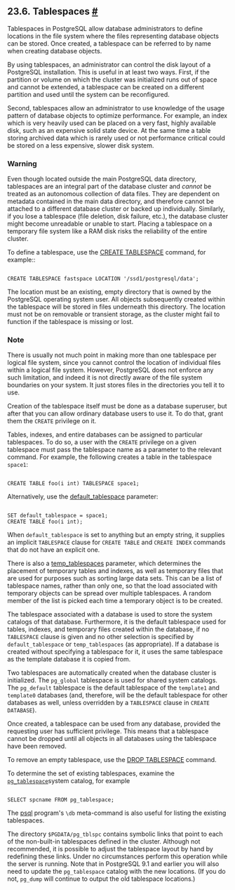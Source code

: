 ## 23.6. Tablespaces [#](#MANAGE-AG-TABLESPACES)

Tablespaces in PostgreSQL allow database administrators to define locations in the file system where the files representing database objects can be stored. Once created, a tablespace can be referred to by name when creating database objects.

By using tablespaces, an administrator can control the disk layout of a PostgreSQL installation. This is useful in at least two ways. First, if the partition or volume on which the cluster was initialized runs out of space and cannot be extended, a tablespace can be created on a different partition and used until the system can be reconfigured.

Second, tablespaces allow an administrator to use knowledge of the usage pattern of database objects to optimize performance. For example, an index which is very heavily used can be placed on a very fast, highly available disk, such as an expensive solid state device. At the same time a table storing archived data which is rarely used or not performance critical could be stored on a less expensive, slower disk system.

### Warning

Even though located outside the main PostgreSQL data directory, tablespaces are an integral part of the database cluster and *cannot* be treated as an autonomous collection of data files. They are dependent on metadata contained in the main data directory, and therefore cannot be attached to a different database cluster or backed up individually. Similarly, if you lose a tablespace (file deletion, disk failure, etc.), the database cluster might become unreadable or unable to start. Placing a tablespace on a temporary file system like a RAM disk risks the reliability of the entire cluster.

To define a tablespace, use the [CREATE TABLESPACE](sql-createtablespace.html "CREATE TABLESPACE") command, for example::

```

CREATE TABLESPACE fastspace LOCATION '/ssd1/postgresql/data';
```

The location must be an existing, empty directory that is owned by the PostgreSQL operating system user. All objects subsequently created within the tablespace will be stored in files underneath this directory. The location must not be on removable or transient storage, as the cluster might fail to function if the tablespace is missing or lost.

### Note

There is usually not much point in making more than one tablespace per logical file system, since you cannot control the location of individual files within a logical file system. However, PostgreSQL does not enforce any such limitation, and indeed it is not directly aware of the file system boundaries on your system. It just stores files in the directories you tell it to use.

Creation of the tablespace itself must be done as a database superuser, but after that you can allow ordinary database users to use it. To do that, grant them the `CREATE` privilege on it.

Tables, indexes, and entire databases can be assigned to particular tablespaces. To do so, a user with the `CREATE` privilege on a given tablespace must pass the tablespace name as a parameter to the relevant command. For example, the following creates a table in the tablespace `space1`:

```

CREATE TABLE foo(i int) TABLESPACE space1;
```

Alternatively, use the [default\_tablespace](runtime-config-client.html#GUC-DEFAULT-TABLESPACE) parameter:

```

SET default_tablespace = space1;
CREATE TABLE foo(i int);
```

When `default_tablespace` is set to anything but an empty string, it supplies an implicit `TABLESPACE` clause for `CREATE TABLE` and `CREATE INDEX` commands that do not have an explicit one.

There is also a [temp\_tablespaces](runtime-config-client.html#GUC-TEMP-TABLESPACES) parameter, which determines the placement of temporary tables and indexes, as well as temporary files that are used for purposes such as sorting large data sets. This can be a list of tablespace names, rather than only one, so that the load associated with temporary objects can be spread over multiple tablespaces. A random member of the list is picked each time a temporary object is to be created.

The tablespace associated with a database is used to store the system catalogs of that database. Furthermore, it is the default tablespace used for tables, indexes, and temporary files created within the database, if no `TABLESPACE` clause is given and no other selection is specified by `default_tablespace` or `temp_tablespaces` (as appropriate). If a database is created without specifying a tablespace for it, it uses the same tablespace as the template database it is copied from.

Two tablespaces are automatically created when the database cluster is initialized. The `pg_global` tablespace is used for shared system catalogs. The `pg_default` tablespace is the default tablespace of the `template1` and `template0` databases (and, therefore, will be the default tablespace for other databases as well, unless overridden by a `TABLESPACE` clause in `CREATE DATABASE`).

Once created, a tablespace can be used from any database, provided the requesting user has sufficient privilege. This means that a tablespace cannot be dropped until all objects in all databases using the tablespace have been removed.

To remove an empty tablespace, use the [DROP TABLESPACE](sql-droptablespace.html "DROP TABLESPACE") command.

To determine the set of existing tablespaces, examine the [`pg_tablespace`](catalog-pg-tablespace.html "53.56. pg_tablespace")system catalog, for example

```

SELECT spcname FROM pg_tablespace;
```

The [psql](app-psql.html "psql") program's `\db` meta-command is also useful for listing the existing tablespaces.

The directory `$PGDATA/pg_tblspc` contains symbolic links that point to each of the non-built-in tablespaces defined in the cluster. Although not recommended, it is possible to adjust the tablespace layout by hand by redefining these links. Under no circumstances perform this operation while the server is running. Note that in PostgreSQL 9.1 and earlier you will also need to update the `pg_tablespace` catalog with the new locations. (If you do not, `pg_dump` will continue to output the old tablespace locations.)